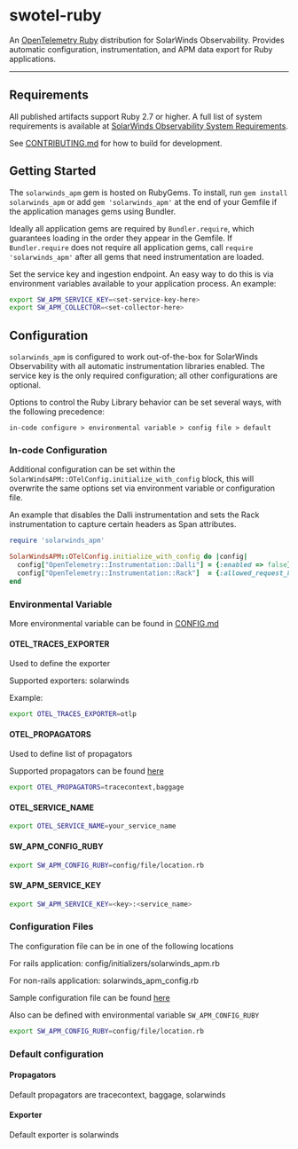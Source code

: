 # swotel-ruby
An [OpenTelemetry Ruby](https://opentelemetry.io/docs/instrumentation/ruby/) distribution for SolarWinds Observability. Provides automatic configuration, instrumentation, and APM data export for Ruby applications.

----
## Requirements
All published artifacts support Ruby 2.7 or higher. A full list of system requirements is available at [SolarWinds Observability System Requirements](https://documentation.solarwinds.com/en/success_center/observability/content/configure/services/ruby/install.htm).

See [CONTRIBUTING.md](CONTRIBUTING.md) for how to build for development.

## Getting Started

The `solarwinds_apm` gem is hosted on RubyGems. To install, run `gem install solarwinds_apm` or add `gem 'solarwinds_apm'` at the end of your Gemfile if the application manages gems using Bundler.

Ideally all application gems are required by `Bundler.require`, which guarantees loading in the order they appear in the Gemfile. If `Bundler.require` does not require all application gems, call `require 'solarwinds_apm'` after all gems that need instrumentation are loaded.

Set the service key and ingestion endpoint. An easy way to do this is via environment variables available to your application process. An example:

```bash
export SW_APM_SERVICE_KEY=<set-service-key-here>
export SW_APM_COLLECTOR=<set-collector-here>
```

## Configuration

`solarwinds_apm` is configured to work out-of-the-box for SolarWinds Observability with all automatic instrumentation libraries enabled. The service key is the only required configuration; all other configurations are optional.

Options to control the Ruby Library behavior can be set several ways, with the following precedence:

`in-code configure > environmental variable > config file > default`

### In-code Configuration

Additional configuration can be set within the `SolarWindsAPM::OTelConfig.initialize_with_config` block, this will overwrite the same options set via environment variable or configuration file.

An example that disables the Dalli instrumentation and sets the Rack instrumentation to capture certain headers as Span attributes.
```ruby
require 'solarwinds_apm'

SolarWindsAPM::OTelConfig.initialize_with_config do |config|
  config["OpenTelemetry::Instrumentation::Dalli"] = {:enabled => false}
  config["OpenTelemetry::Instrumentation::Rack"]  = {:allowed_request_headers => ['header1', 'header2']}
end
```

### Environmental Variable

More environmental variable can be found in [CONFIG.md](https://github.com/solarwindscloud/swotel-ruby/blob/main/CONFIG.md)

#### OTEL_TRACES_EXPORTER

Used to define the exporter

Supported exporters: solarwinds

Example:
```bash
export OTEL_TRACES_EXPORTER=otlp
```

#### OTEL_PROPAGATORS

Used to define list of propagators

Supported propagators can be found [here](https://github.com/open-telemetry/opentelemetry-ruby/blob/main/sdk/lib/opentelemetry/sdk/configurator.rb#L199-L208)

```bash
export OTEL_PROPAGATORS=tracecontext,baggage
```

#### OTEL_SERVICE_NAME

```bash
export OTEL_SERVICE_NAME=your_service_name
```

#### SW_APM_CONFIG_RUBY

```bash
export SW_APM_CONFIG_RUBY=config/file/location.rb
```

#### SW_APM_SERVICE_KEY

```bash
export SW_APM_SERVICE_KEY=<key>:<service_name>
```


### Configuration Files

The configuration file can be in one of the following locations

For rails application: config/initializers/solarwinds_apm.rb

For non-rails application: solarwinds_apm_config.rb

Sample configuration file can be found [here](https://github.com/solarwindscloud/swotel-ruby/blob/main/lib/rails/generators/solarwinds_apm/templates/solarwinds_apm_initializer.rb)


Also can be defined with environmental variable `SW_APM_CONFIG_RUBY`

```bash
export SW_APM_CONFIG_RUBY=config/file/location.rb
```

### Default configuration

#### Propagators

Default propagators are tracecontext, baggage, solarwinds

#### Exporter

Default exporter is solarwinds
